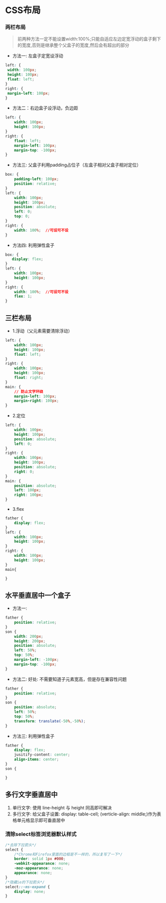 # CSS布局

### 两栏布局

> 前两种方法一定不能设置width:100%;只能自适应左边定宽浮动的盒子剩下的宽度,否则是继承整个父盒子的宽度,然后会有超出的部分

* 方法一: 左盒子定宽设浮动

```css
left: {
 width: 100px;
 height: 100px;
 float: left;
}
right: {
 margin-left: 100px;
}
```

* 方法二：右边盒子设浮动，负边距

```css
left: {
    width: 100px;
    height: 100px;
}
right: {
    float: left;
    margin-left: 100px;
    margin-top: -100px;
}
```

* 方法三: 父盒子利用padding占位子（左盒子相对父盒子相对定位）

```css
box: {
    padding-left: 100px;
    position: relative;
}
left: {
    width: 100px;
    height: 100px;
    position: absolute;
    left: 0;
    top: 0;
}
right: {
    width: 100%;  //可设可不设
}
```

* 方法四: 利用弹性盒子

```css
box: {
   display: flex;
}
left: {
    width: 100px;
    height: 100px;
}
right: {
    width: 100%;  //可设可不设
    flex: 1;
}
```

## 三栏布局

* 1.浮动（父元素需要清除浮动）

```css
left: {
    width: 100px;
    height: 100px;
    float: left;
}
right: {
    width: 100px;
    height: 100px;
    float: right;
}
main: {
    // 防止文字环绕
    margin-left: 100px;
    margin-right: 100px;
}
```

* 2.定位

```css
left: {
    width: 100px;
    height: 100px;
    position: absolute;
    left: 0;
}
right: {
    width: 100px;
    height: 100px;
    position: absolute;
    right: 0;
}
main: {
    position: absolute;
    left: 100px;
    right: 100px;
}
```

* 3.flex

```css
father {
    display: flex;
}
left: {
    width: 100px;
    height: 100px;
}
right: {
    width: 100px;
    height: 100px;
}
main{

}
```

## 水平垂直居中一个盒子

* 方法一:

```css
father {
    position: relative;
}
son {
    width: 200px;
    height: 200px;
    position: absolute;
    left: 50%;
    top: 50%;
    margin-left: -100px;
    margin-top: -100px;
}
```

* 方法二:  好处: 不需要知道子元素宽高，但是存在兼容性问题

```css
father {
    position: relative;
}
son {
    position: absolute;
    left: 50%;
    top: 50%;
    transform: translate(-50%,-50%);
}
```

* 方法三:  利用弹性盒子

```css
father {
    display: flex;
    jusitify-content: center;
    align-items: center;
}
son {

}
```

## 多行文字垂直居中

1. 单行文字: 使用 line-height 与 height 同高即可解决
2. 多行文字: 给父盒子设置: display: table-cell; \(verticle-align: middle;\)作为表格单元格显示即可垂直居中

### 清除select标签浏览器默认样式

```css
/*去除下拉箭头*/
select {
    /*Chrome和Firefox里面的边框是不一样的，所以复写了一下*/
    border: solid 1px #000;
    -webkit-appearance: none;
    -moz-appearance: none;
    appearance: none;
}
/*隐藏ie的下拉箭头*/
select::-ms-expand {
    display: none;
}
```



